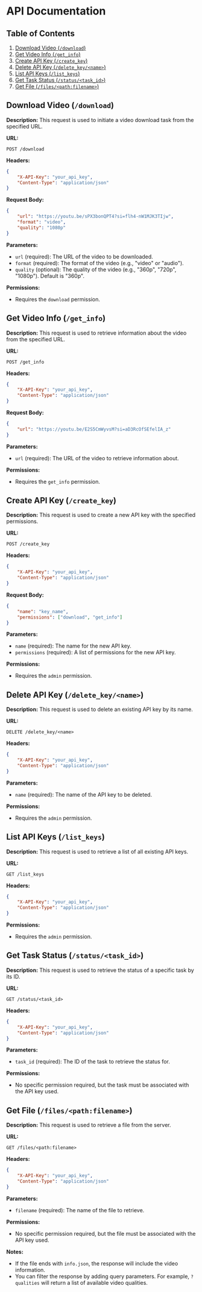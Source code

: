 # API Documentation

## Table of Contents

1. [Download Video (`/download`)](#download-video-download)
2. [Get Video Info (`/get_info`)](#get-video-info-get_info)
3. [Create API Key (`/create_key`)](#create-api-key-create_key)
4. [Delete API Key (`/delete_key/<name>`)](#delete-api-key-delete_keyname)
5. [List API Keys (`/list_keys`)](#list-api-keys-list_keys)
6. [Get Task Status (`/status/<task_id>`)](#get-task-status-statustask_id)
7. [Get File (`/files/<path:filename>`)](#get-file-filespathfilename)

## Download Video (`/download`)

**Description:**
This request is used to initiate a video download task from the specified URL.

**URL:**
```
POST /download
```

**Headers:**
```json
{
    "X-API-Key": "your_api_key",
    "Content-Type": "application/json"
}
```

**Request Body:**
```json
{
    "url": "https://youtu.be/sPX3bonQPT4?si=flh4-nW1MJK3TIjw",
    "format": "video",
    "quality": "1080p"
}
```

**Parameters:**
- `url` (required): The URL of the video to be downloaded.
- `format` (required): The format of the video (e.g., "video" or "audio").
- `quality` (optional): The quality of the video (e.g., "360p", "720p", "1080p"). Default is "360p".

**Permissions:**
- Requires the `download` permission.

## Get Video Info (`/get_info`)

**Description:**
This request is used to retrieve information about the video from the specified URL.

**URL:**
```
POST /get_info
```

**Headers:**
```json
{
    "X-API-Key": "your_api_key",
    "Content-Type": "application/json"
}
```

**Request Body:**
```json
{
    "url": "https://youtu.be/E2S5CmWyvsM?si=aD3RcOfSEfelIA_z"
}
```

**Parameters:**
- `url` (required): The URL of the video to retrieve information about.

**Permissions:**
- Requires the `get_info` permission.

## Create API Key (`/create_key`)

**Description:**
This request is used to create a new API key with the specified permissions.

**URL:**
```
POST /create_key
```

**Headers:**
```json
{
    "X-API-Key": "your_api_key",
    "Content-Type": "application/json"
}
```

**Request Body:**
```json
{
    "name": "key_name",
    "permissions": ["download", "get_info"]
}
```

**Parameters:**
- `name` (required): The name for the new API key.
- `permissions` (required): A list of permissions for the new API key.

**Permissions:**
- Requires the `admin` permission.

## Delete API Key (`/delete_key/<name>`)

**Description:**
This request is used to delete an existing API key by its name.

**URL:**
```
DELETE /delete_key/<name>
```

**Headers:**
```json
{
    "X-API-Key": "your_api_key",
    "Content-Type": "application/json"
}
```

**Parameters:**
- `name` (required): The name of the API key to be deleted.

**Permissions:**
- Requires the `admin` permission.

## List API Keys (`/list_keys`)

**Description:**
This request is used to retrieve a list of all existing API keys.

**URL:**
```
GET /list_keys
```

**Headers:**
```json
{
    "X-API-Key": "your_api_key",
    "Content-Type": "application/json"
}
```

**Permissions:**
- Requires the `admin` permission.

## Get Task Status (`/status/<task_id>`)

**Description:**
This request is used to retrieve the status of a specific task by its ID.

**URL:**
```
GET /status/<task_id>
```

**Headers:**
```json
{
    "X-API-Key": "your_api_key",
    "Content-Type": "application/json"
}
```

**Parameters:**
- `task_id` (required): The ID of the task to retrieve the status for.

**Permissions:**
- No specific permission required, but the task must be associated with the API key used.

## Get File (`/files/<path:filename>`)

**Description:**
This request is used to retrieve a file from the server.

**URL:**
```
GET /files/<path:filename>
```

**Headers:**
```json
{
    "X-API-Key": "your_api_key",
    "Content-Type": "application/json"
}
```

**Parameters:**
- `filename` (required): The name of the file to retrieve.

**Permissions:**
- No specific permission required, but the file must be associated with the API key used.

**Notes:**
- If the file ends with `info.json`, the response will include the video information.
- You can filter the response by adding query parameters. For example, `?qualities` will return a list of available video qualities.
